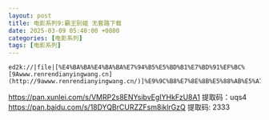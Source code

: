```yaml
---
layout: post
title: 电影系列9:霸王别姬 无套路下载
date: 2025-03-09 05:40:00 +0800
categories: [电影系列]
tags: [电影系列]
---
```

```
ed2k://|file|[%E4%BA%BA%E4%BA%BA%E7%94%B5%E5%BD%B1%E7%BD%91%EF%BC%[9Awww.renrendianyingwang.cn](http://9awww.renrendianyingwang.cn/)]%E9%9C%B8%E7%8E%8B%E5%88%AB%E5%A7%AC.BD720P.%E8%B6%85%E6%B8%85%E5%9B%BD%E8%AF%AD%E4%B8%AD%E5%AD%97.mp4|3639212957|96C9B8611778ADD3C146C439353290C1|h=H4DAJWQOJ7OKRRPF47X66QWFDBGKWN33|/
```
https://pan.xunlei.com/s/VMRP2s8ENYsibvEgIYHkFzU8A1  提取码：uqs4
https://pan.baidu.com/s/18DYQBrCURZZFsm8iklrGzQ 提取码: 2333